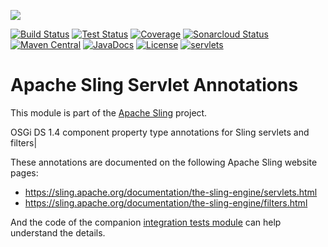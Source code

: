 [<img src="https://sling.apache.org/res/logos/sling.png"/>](https://sling.apache.org)

 [![Build Status](https://ci-builds.apache.org/job/Sling/job/modules/job/sling-org-apache-sling-servlets-annotations/job/master/badge/icon)](https://ci-builds.apache.org/job/Sling/job/modules/job/sling-org-apache-sling-servlets-annotations/job/master/) [![Test Status](https://img.shields.io/jenkins/tests.svg?jobUrl=https://ci-builds.apache.org/job/Sling/job/modules/job/sling-org-apache-sling-servlets-annotations/job/master/)](https://ci-builds.apache.org/job/Sling/job/modules/job/sling-org-apache-sling-servlets-annotations/job/master/test/?width=800&height=600) [![Coverage](https://sonarcloud.io/api/project_badges/measure?project=apache_sling-org-apache-sling-servlets-annotations&metric=coverage)](https://sonarcloud.io/dashboard?id=apache_sling-org-apache-sling-servlets-annotations) [![Sonarcloud Status](https://sonarcloud.io/api/project_badges/measure?project=apache_sling-org-apache-sling-servlets-annotations&metric=alert_status)](https://sonarcloud.io/dashboard?id=apache_sling-org-apache-sling-servlets-annotations) [![Maven Central](https://maven-badges.herokuapp.com/maven-central/org.apache.sling/org.apache.sling.servlets.annotations/badge.svg)](https://search.maven.org/#search%7Cga%7C1%7Cg%3A%22org.apache.sling%22%20a%3A%22org.apache.sling.servlets.annotations%22) [![JavaDocs](https://www.javadoc.io/badge/org.apache.sling/org.apache.sling.servlets.annotations.svg)](https://www.javadoc.io/doc/org.apache.sling/org.apache.sling.servlets.annotations) [![License](https://img.shields.io/badge/License-Apache%202.0-blue.svg)](https://www.apache.org/licenses/LICENSE-2.0) [![servlets](https://sling.apache.org/badges/group-servlets.svg)](https://github.com/apache/sling-aggregator/blob/master/docs/groups/servlets.md)

# Apache Sling Servlet Annotations

This module is part of the [Apache Sling](https://sling.apache.org) project.

OSGi DS 1.4 component property type annotations for Sling servlets and filters|

These annotations are documented on the following Apache Sling website pages:

  * https://sling.apache.org/documentation/the-sling-engine/servlets.html
  * https://sling.apache.org/documentation/the-sling-engine/filters.html

And the code of the companion 
[integration tests module](https://github.com/apache/sling-org-apache-sling-servlets-annotations-it) can help
understand the details.
